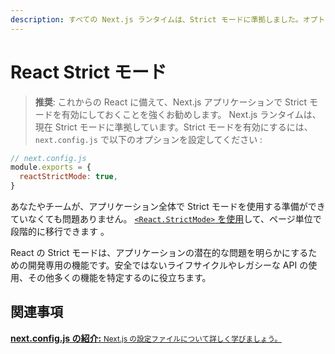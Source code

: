 ```yaml
---
description: すべての Next.js ランタイムは、Strict モードに準拠しました。オプトインの方法を学びましょう。
---
```


# React Strict モード

> **推奨**: これからの React に備えて、Next.js アプリケーションで Strict モードを有効にしておくことを強くお勧めします。
Next.js ランタイムは、現在 Strict モードに準拠しています。Strict モードを有効にするには、 `next.config.js` で以下のオプションを設定してください :


```js
// next.config.js
module.exports = {
  reactStrictMode: true,
}
```

あなたやチームが、アプリケーション全体で Strict モードを使用する準備ができていなくても問題ありません。 [`<React.StrictMode>` を使用](https://reactjs.org/docs/strict-mode.html)して、ページ単位で段階的に移行できます 。

React の Strict モードは、アプリケーションの潜在的な問題を明らかにするための開発専用の機能です。安全ではないライフサイクルやレガシーな API の使用、その他多くの機能を特定するのに役立ちます。

## 関連事項

<div class="card">
  <a href="/docs/api-reference/next.config.js/introduction.md">
    <b>next.config.js の紹介:</b>
    <small>Next.js の設定ファイルについて詳しく学びましょう。</small>
  </a>
</div>
